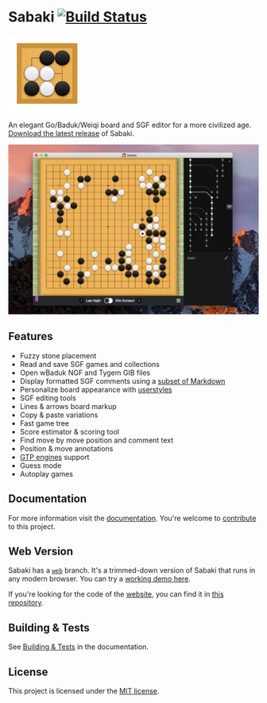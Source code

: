 # Sabaki [![Build Status](https://travis-ci.org/yishn/Sabaki.svg?branch=master)](https://travis-ci.org/yishn/Sabaki)

<img src="logo.png" width="156" height="156">

An elegant Go/Baduk/Weiqi board and SGF editor for a more civilized age. [Download the latest release](https://github.com/yishn/Sabaki/releases) of Sabaki.

![Screenshot](screenshot.png)

## Features

- Fuzzy stone placement
- Read and save SGF games and collections
- Open wBaduk NGF and Tygem GIB files
- Display formatted SGF comments using a [subset of Markdown](https://github.com/yishn/Sabaki/blob/master/docs/guides/markdown.md)
- Personalize board appearance with [userstyles](https://github.com/yishn/Sabaki/blob/master/docs/guides/userstyles)
- SGF editing tools
- Lines & arrows board markup
- Copy & paste variations
- Fast game tree
- Score estimator & scoring tool
- Find move by move position and comment text
- Position & move annotations
- [GTP engines](https://github.com/yishn/Sabaki/blob/master/docs/guides/engines) support
- Guess mode
- Autoplay games

## Documentation

For more information visit the [documentation](https://github.com/yishn/Sabaki/blob/master/docs/README.md). You're welcome to [contribute](https://github.com/yishn/Sabaki/blob/master/CONTRIBUTING.md) to this project.

## Web Version

Sabaki has a [`web`](https://github.com/yishn/Sabaki/tree/web) branch. It's a trimmed-down version of Sabaki that runs in any modern browser. You can try a [working demo here](http://sabaki.yichuanshen.de/web/).

If you're looking for the code of the [website](http://sabaki.yichuanshen.de/), you can find it in [this repository](https://github.com/yishn/sabaki-website).

## Building & Tests

See [Building & Tests](https://github.com/yishn/Sabaki/blob/master/docs/guides/building-tests.md) in the documentation.

## License

This project is licensed under the [MIT license](https://github.com/yishn/Sabaki/blob/master/LICENSE.md).
